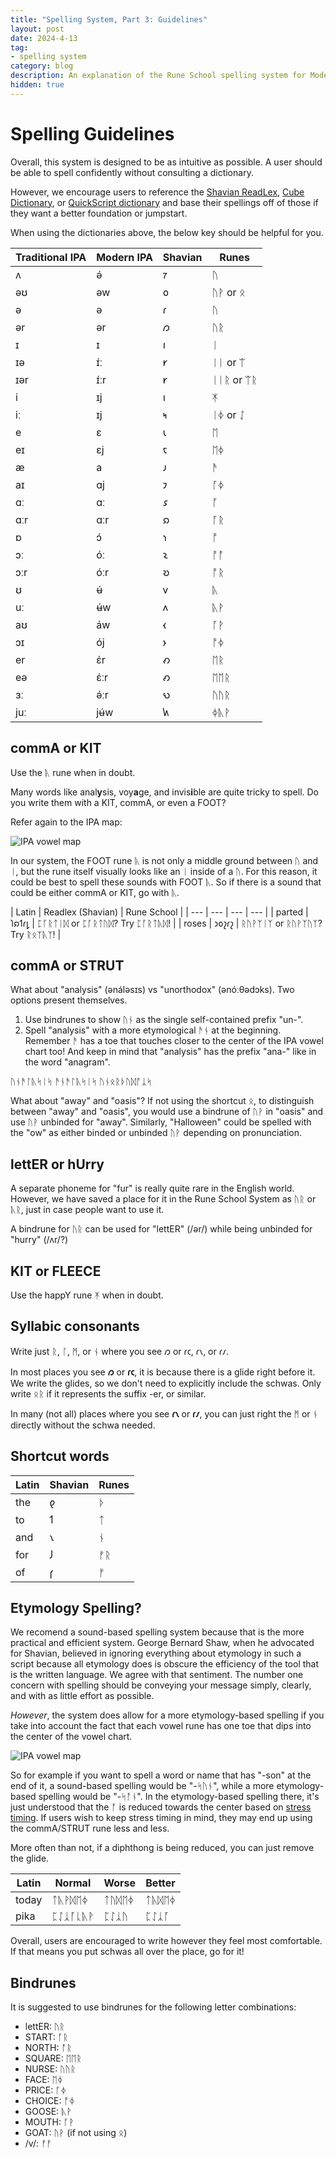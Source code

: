 ```yaml
---
title: "Spelling System, Part 3: Guidelines"
layout: post
date: 2024-4-13
tag:
- spelling system
category: blog
description: An explanation of the Rune School spelling system for Modern English Futhorc
hidden: true
---
```


# Spelling Guidelines

Overall, this system is designed to be as intuitive as possible. A user should be able to spell confidently without consulting a dictionary.

However, we encourage users to reference the [Shavian ReadLex](https://readlex.pythonanywhere.com/), [Cube Dictionary](http://cubedictionary.org/), or [QuickScript dictionary](https://github.com/akovaski/QS-Dict) and base their spellings off of those if they want a better foundation or jumpstart.

When using the dictionaries above, the below key should be helpful for you.

| Traditional IPA | Modern IPA | Shavian | Runes |
| --- | --- | --- | --- | 
| ʌ | ə́ | 𐑳 | ᚢ | 
| əʊ | əw | 𐑴 | ᚢᚹ or ᛟ |
| ə | ə | 𐑩 | ᚢ |
| ər | ər | 𐑼 | ᚢᚱ |
| ɪ | ɪ | 𐑦 | ᛁ |
| ɪə | ɪ́ː | 𐑾 | ᛁᛁ or ᛠ |
| ɪər | ɪ́ːr | 𐑾 | ᛁᛁᚱ or ᛠᚱ|
| i | ɪj | 𐑦 | ᛡ |
| iː | ɪj | 𐑰 | ᛁᛄ or ᛇ |
| e | ɛ | 𐑧 | ᛖ |
| eɪ | ɛj | 𐑱 | ᛖᛄ |
| æ | a | 𐑨 | ᚫ |
| aɪ | ɑj | 𐑲 | ᚪᛄ |
| ɑː | ɑː | 𐑭 | ᚪ |
| ɑːr | ɑːr | 𐑸 | ᚪᚱ |
| ɒ | ɔ́ | 𐑪 | ᚩ |
| ɔː | óː | 𐑷 | ᚩᚩ |
| ɔːr | óːr | 𐑹 | ᚩᚱ |
| ʊ | ʉ́ | 𐑫 | ᚣ |
| uː | ʉ́w | 𐑵 | ᚣᚹ |
| aʊ | áw | 𐑬 | ᚪᚹ |
| ɔɪ | ój | 𐑶 | ᚩᛄ |
| er | ɛ́r | 𐑺 | ᛖᚱ |
| eə | ɛ́ːr | 𐑺 | ᛖᛖᚱ |
| ɜː | ə́ːr | 𐑻 | ᚢᚢᚱ |
| juː | jʉ́w | 𐑿 | ᛄᚣᚹ |

## commA or KIT

Use the ᚣ rune when in doubt.

Many words like anal**y**sis, voy**a**ge, and invis**i**ble are quite tricky to spell. Do you write them with a KIT, commA, or even a FOOT?

Refer again to the IPA map:

![IPA vowel map](/assets/images/runeSchool2IPAmapNoSchwa.png)

In our system, the FOOT rune ᚣ is not only a middle ground between ᚢ and ᛁ, but the rune itself visually looks like an ᛁ inside of a ᚢ. For this reason, it could be best to spell these sounds with FOOT ᚣ. So if there is a sound that could be either commA or KIT, go with ᚣ.

| Latin | Readlex (Shavian) | Rune School |
| --- | --- | --- | --- |
| parted | 𐑐𐑸𐑑𐑩𐑛  | ᛈᚪᚱᛏᛁᛞ or ᛈᚪᚱᛏᚢᛞ? Try ᛈᚪᚱᛏᚣᛞ! |
| roses | 𐑮𐑴𐑟𐑩𐑟  | ᚱᚢᚹᛉᛁᛉ or ᚱᚢᚹᛉᚢᛉ? Try ᚱᛟᛉᚣᛉ! |

## commA or STRUT

What about "analysis" (ənáləsɪs) vs "unorthodox" (ənóːθədɔks). Two options present themselves. 

1. Use bindrunes to show ᚢᚾ as the single self-contained prefix "un-".
2. Spell "analysis" with a more etymological ᚫᚾ at the beginning. Remember ᚫ has a toe that touches closer to the center of the IPA vowel chart too! And keep in mind that "analysis" has the prefix "ana-" like in the word "anagram".

ᚢᚾᚫᛚᚣᛋᛁᛋ
ᚫᚾᚫᛚᚣᛋᛁᛋ
ᚢᚾᛟᚱᚦᚢᛞᚩᛣᛋ

What about "away" and "oasis"? If not using the shortcut ᛟ, to distinguish between "away" and "oasis", you would use a bindrune of ᚢᚹ in "oasis" and use ᚢᚹ unbinded for "away". Similarly, "Halloween" could be spelled with the "ow" as either binded or unbinded ᚢᚹ depending on pronunciation.

## lettER or hUrry

A separate phoneme for "fur" is really quite rare in the English world. However, we have saved a place for it in the Rune School System as ᚢᚱ or ᚣᚱ, just in case people want to use it.

A bindrune for ᚢᚱ can be used for "lettER" (/ər/) while being unbinded for "hurry" (/ʌr/?) 

## KIT or FLEECE

Use the happY rune ᛡ when in doubt.

## Syllabic consonants

Write just ᚱ, ᛚ, ᛗ, or ᚾ where you see 𐑼 or 𐑩𐑤, 𐑩𐑯, or 𐑩𐑥.

In most places you see **𐑼** or **𐑩𐑤**, it is because there is a glide right before it. We write the glides, so we don't need to explicitly include the schwas. Only write ᛟᚱ if it represents the suffix -er, or similar.

In many (not all) places where you see **𐑩𐑯** or **𐑩𐑥**, you can just right the ᛗ or ᚾ directly without the schwa needed.

## Shortcut words

| Latin | Shavian | Runes | 
| --- | --- | --- |
| the | 𐑞 | ᚦ |
| to | 𐑑 | ᛏ |
| and | 𐑯 | ᚾ |
| for | 𐑓 | ᚠᚱ |
| of | 𐑝 | ᚠ |

## Etymology Spelling?

We recomend a sound-based spelling system because that is the more practical and efficient system. George Bernard Shaw, when he advocated for Shavian, believed in ignoring everything about etymology in such a script because all etymology does is obscure the efficiency of the tool that is the written language. We agree with that sentiment. The number one concern with spelling should be conveying your message simply, clearly, and with as little effort as possible.

*However*, the system does allow for a more etymology-based spelling if you take into account the fact that each vowel rune has one toe that dips into the center of the vowel chart.

![IPA vowel map](/assets/images/runeSchool2IPAmapNoSchwa.png)

So for example if you want to spell a word or name that has "-son" at the end of it, a sound-based spelling would be "-ᛋᚢᚾ", while a more etymology-based spelling would be "-ᛋᚩᚾ". In the etymology-based spelling there, it's just understood that the ᚩ is reduced towards the center based on [stress timing](https://en.wikipedia.org/wiki/Isochrony#Stress_timing). If users wish to keep stress timing in mind, they may end up using the commA/STRUT rune less and less.

More often than not, if a diphthong is being reduced, you can just remove the glide.

| Latin | Normal | Worse | Better |
| --- | --- | --- | --- |
| today | ᛏᚣᚹᛞᛖᛄ | ᛏᚢᛞᛖᛄ | ᛏᚣᛞᛖᛄ |
| pika | ᛈᛇᛣᚪᚳᚣᚹ | ᛈᛇᛣᚢ | ᛈᛇᛣᚪ |

Overall, users are encouraged to write however they feel most comfortable. If that means you put schwas all over the place, go for it! 

## Bindrunes

It is suggested to use bindrunes for the following letter combinations:

* lettER: ᚢᚱ 
* START: ᚪᚱ
* NORTH: ᚩᚱ
* SQUARE: ᛖᛖᚱ
* NURSE: ᚢᚢᚱ
* FACE: ᛖᛄ
* PRICE: ᚪᛄ
* CHOICE: ᚩᛄ
* GOOSE: ᚣᚹ
* MOUTH: ᚪᚹ
* GOAT: ᚢᚹ (if not using ᛟ)
* /v/: ᚠᚠ
